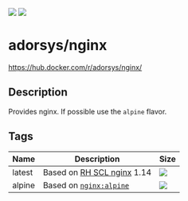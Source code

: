 [![](https://img.shields.io/docker/pulls/adorsys/nginx.svg?logo=docker&style=flat-square)](https://hub.docker.com/r/adorsys/nginx/)
[![](https://img.shields.io/docker/stars/adorsys/nginx.svg?logo=docker&style=flat-square)](https://hub.docker.com/r/adorsys/nginx/)

# adorsys/nginx

https://hub.docker.com/r/adorsys/nginx/

## Description

Provides nginx. If possible use the `alpine` flavor.

## Tags

| Name | Description | Size |
| ---- | ----------- | ---- |
| latest | Based on [RH SCL nginx](https://github.com/sclorg/nginx-container) 1.14 | ![](https://img.shields.io/microbadger/image-size/adorsys/nginx/latest.svg?style=flat-square) |
| alpine | Based on [`nginx:alpine`](https://hub.docker.com/_/nginx) | ![](https://img.shields.io/microbadger/image-size/adorsys/nginx/alpine.svg?style=flat-square) |

